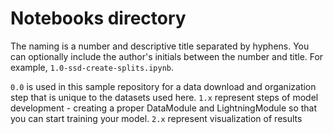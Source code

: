 # Notebooks directory



The naming is a number and descriptive title separated by hyphens.
You can optionally include the author's initials between the number and title.
For example, `1.0-ssd-create-splits.ipynb`.

`0.0` is used in this sample repository for a data download and organization step that is unique to the datasets used here.
`1.x` represent steps of model development - creating a proper DataModule and LightningModule so that you can start training your model.
`2.x` represent visualization of results
